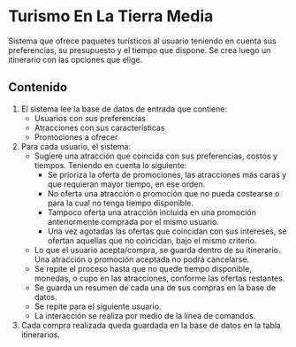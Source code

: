 # Turismo En La Tierra Media
Sistema que ofrece paquetes turísticos al usuario teniendo en cuenta sus preferencias, su presupuesto y el tiempo que dispone. Se crea luego un itinerario con las opciones que elige.

## Contenido
  1. El sistema lee la base de datos de entrada que contiene:
      - Usuarios con sus preferencias
      - Atracciones con sus características
      - Promociones a ofrecer
  2. Para cada usuario, el sistema:
      - Sugiere una atracción que coincida con sus preferencias, costos y tiempos. Teniendo en cuenta lo siguiente:
          - Se prioriza la oferta de promociones, las atracciones más caras y que requieran mayor tiempo, en ese orden.
          - No oferta una atracción o promoción que no pueda costearse o para la cual no tenga tiempo disponible.
          - Tampoco oferta una atracción incluida en una promoción anteriormente comprada por el mismo usuario.
          - Una vez agotadas las ofertas que coincidan con sus intereses, se ofertan aquellas que no coincidan, bajo el mismo criterio.
      - Lo que el usuario acepta/compra, se guarda dentro de su itinerario. Una atracción o promoción aceptada no podrá cancelarse.
      - Se repite el proceso hasta que no quede tiempo disponible, monedas, o cupo en las atracciones, conforme las ofertas restantes.
      - Se guarda un resumen de cada una de sus compras en la base de datos.
      - Se repite para el siguiente usuario.
      - La interacción se realiza por medio de la línea de comandos.
  3. Cada compra realizada queda guardada en la base de datos en la tabla itinerarios.
